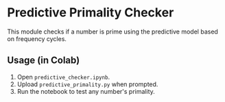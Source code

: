 # Predictive Primality Checker

This module checks if a number is prime using the predictive model based on frequency cycles.

## Usage (in Colab)

1. Open `predictive_checker.ipynb`.
2. Upload `predictive_primality.py` when prompted.
3. Run the notebook to test any number's primality.

